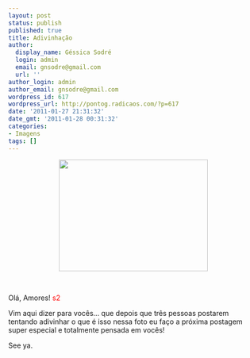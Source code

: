 ```yaml
---
layout: post
status: publish
published: true
title: Adivinhação
author:
  display_name: Géssica Sodré
  login: admin
  email: gnsodre@gmail.com
  url: ''
author_login: admin
author_email: gnsodre@gmail.com
wordpress_id: 617
wordpress_url: http://pontog.radicaos.com/?p=617
date: '2011-01-27 21:31:32'
date_gmt: '2011-01-28 00:31:32'
categories:
- Imagens
tags: []
---
```

<p style="text-align: center;"><a href="http://pontog.radicaos.com/wp-content/uploads/2011/01/DSC05578.jpg"><img class="size-medium wp-image-615 aligncenter" title="surpresa" src="http://pontog.radicaos.com/wp-content/uploads/2011/01/DSC05578-300x225.jpg" alt="" width="300" height="225" /></a></p>
<p> </p>
<p>Olá, Amores! <span style="color: #ff0000;">s2</span></p>
<p>Vim aqui dizer para vocês... que depois que três pessoas postarem tentando adivinhar o que é isso nessa foto eu faço a próxima postagem super especial e totalmente pensada em vocês!</p>
<p>See ya.</p>
